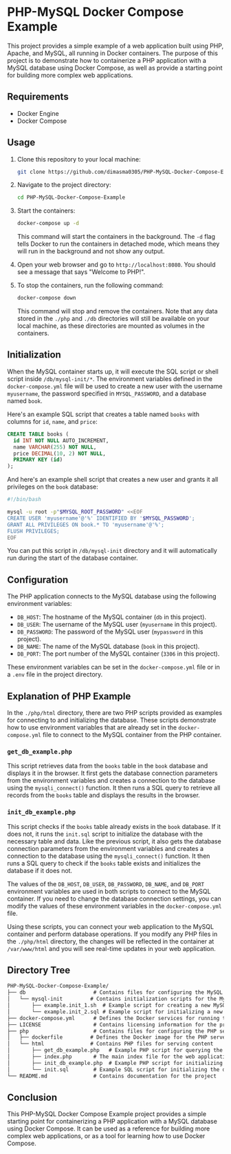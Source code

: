 # PHP-MySQL Docker Compose Example

This project provides a simple example of a web application built using PHP, Apache, and MySQL, all running in Docker containers. The purpose of this project is to demonstrate how to containerize a PHP application with a MySQL database using Docker Compose, as well as provide a starting point for building more complex web applications.

## Requirements

- Docker Engine
- Docker Compose

## Usage

1. Clone this repository to your local machine:

   ```bash
   git clone https://github.com/dimasma0305/PHP-MySQL-Docker-Compose-Example.git
   ```

2. Navigate to the project directory:

   ```bash
   cd PHP-MySQL-Docker-Compose-Example
   ```

3. Start the containers:

   ```bash
   docker-compose up -d
   ```

   This command will start the containers in the background. The `-d` flag tells Docker to run the containers in detached mode, which means they will run in the background and not show any output.

4. Open your web browser and go to `http://localhost:8080`. You should see a message that says "Welcome to PHP!".

5. To stop the containers, run the following command:

   ```bash
   docker-compose down
   ```

   This command will stop and remove the containers. Note that any data stored in the `./php` and `./db` directories will still be available on your local machine, as these directories are mounted as volumes in the containers. 

## Initialization

When the MySQL container starts up, it will execute the SQL script or shell script inside `/db/mysql-init/*`. The environment variables defined in the `docker-compose.yml` file will be used to create a new user with the username `myusername`, the password specified in `MYSQL_PASSWORD`, and a database named `book`.

Here's an example SQL script that creates a table named `books` with columns for `id`, `name`, and `price`:

```sql
CREATE TABLE books (
  id INT NOT NULL AUTO_INCREMENT,
  name VARCHAR(255) NOT NULL,
  price DECIMAL(10, 2) NOT NULL,
  PRIMARY KEY (id)
);
```

And here's an example shell script that creates a new user and grants it all privileges on the `book` database:

```sh
#!/bin/bash

mysql -u root -p"$MYSQL_ROOT_PASSWORD" <<EOF
CREATE USER 'myusername'@'%' IDENTIFIED BY '$MYSQL_PASSWORD';
GRANT ALL PRIVILEGES ON book.* TO 'myusername'@'%';
FLUSH PRIVILEGES;
EOF
```

You can put this script in `/db/mysql-init` directory and it will automatically run during the start of the database container.

## Configuration

The PHP application connects to the MySQL database using the following environment variables:

- `DB_HOST`: The hostname of the MySQL container (`db` in this project).
- `DB_USER`: The username of the MySQL user (`myusername` in this project).
- `DB_PASSWORD`: The password of the MySQL user (`mypassword` in this project).
- `DB_NAME`: The name of the MySQL database (`book` in this project).
- `DB_PORT`: The port number of the MySQL container (`3306` in this project).

These environment variables can be set in the `docker-compose.yml` file or in a `.env` file in the project directory.

## Explanation of PHP Example

In the `./php/html` directory, there are two PHP scripts provided as examples for connecting to and initializing the database. These scripts demonstrate how to use environment variables that are already set in the `docker-compose.yml` file to connect to the MySQL container from the PHP container.

### `get_db_example.php`
This script retrieves data from the `books` table in the `book` database and displays it in the browser. It first gets the database connection parameters from the environment variables and creates a connection to the database using the `mysqli_connect()` function. It then runs a SQL query to retrieve all records from the `books` table and displays the results in the browser.

### `init_db_example.php`
This script checks if the `books` table already exists in the `book` database. If it does not, it runs the `init.sql` script to initialize the database with the necessary table and data. Like the previous script, it also gets the database connection parameters from the environment variables and creates a connection to the database using the `mysqli_connect()` function. It then runs a SQL query to check if the `books` table exists and initializes the database if it does not.

The values of the `DB_HOST`, `DB_USER`, `DB_PASSWORD`, `DB_NAME`, and `DB_PORT` environment variables are used in both scripts to connect to the MySQL container. If you need to change the database connection settings, you can modify the values of these environment variables in the `docker-compose.yml` file.

Using these scripts, you can connect your web application to the MySQL container and perform database operations. If you modify any PHP files in the `./php/html` directory, the changes will be reflected in the container at `/var/www/html` and you will see real-time updates in your web application.

## Directory Tree
```markdown
PHP-MySQL-Docker-Compose-Example/
├── db                      # Contains files for configuring the MySQL database
│   └── mysql-init         # Contains initialization scripts for the MySQL database
│       ├── example.init_1.sh  # Example script for creating a new MySQL user
│       └── example.init_2.sql # Example script for initializing a new MySQL database
├── docker-compose.yml      # Defines the Docker services for running the PHP, Apache, and MySQL containers
├── LICENSE                 # Contains licensing information for the project
├── php                     # Contains files for configuring the PHP server
│   ├── dockerfile         # Defines the Docker image for the PHP server
│   └── html               # Contains PHP files for serving content
│       ├── get_db_example.php   # Example PHP script for querying the database
│       ├── index.php       # The main index file for the web application
│       ├── init_db_example.php  # Example PHP script for initializing the database
│       └── init.sql        # Example SQL script for initializing the database schema
└── README.md               # Contains documentation for the project
```

## Conclusion

This PHP-MySQL Docker Compose Example project provides a simple starting point for containerizing a PHP application with a MySQL database using Docker Compose. It can be used as a reference for building more complex web applications, or as a tool for learning how to use Docker Compose.